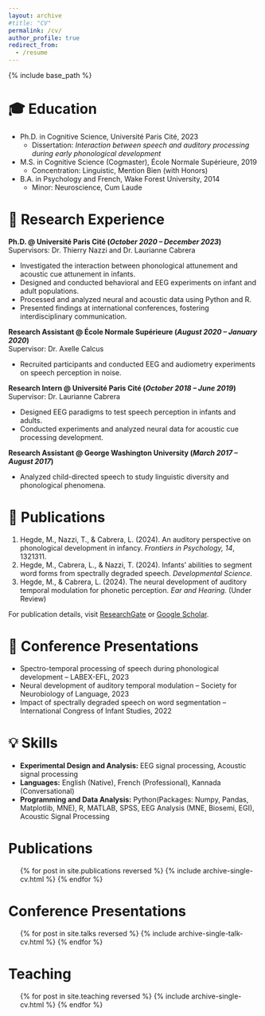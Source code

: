 ```yaml
---
layout: archive
#title: "CV"
permalink: /cv/
author_profile: true
redirect_from:
  - /resume
---
```


{% include base_path %}

🎓 Education
======
* Ph.D. in Cognitive Science, Université Paris Cité, 2023 
  * Dissertation: *Interaction between speech and auditory processing during early phonological development*
* M.S. in Cognitive Science (Cogmaster), École Normale Supérieure, 2019  
  * Concentration: Linguistic,  Mention Bien (with Honors)
* B.A. in Psychology and French, Wake Forest University, 2014  
  * Minor: Neuroscience,  Cum Laude

🔬 Research Experience
======
**Ph.D. @ Université Paris Cité (_October 2020 – December 2023_)**  
Supervisors: Dr. Thierry Nazzi and Dr. Laurianne Cabrera  
- Investigated the interaction between phonological attunement and acoustic cue attunement in infants.
- Designed and conducted behavioral and EEG experiments on infant and adult populations.  
- Processed and analyzed neural and acoustic data using Python and R.  
- Presented findings at international conferences, fostering interdisciplinary communication.

**Research Assistant @ École Normale Supérieure (_August 2020 – January 2020_)**  
Supervisor: Dr. Axelle Calcus  
- Recruited participants and conducted EEG and audiometry experiments on speech perception in noise.  

**Research Intern @ Université Paris Cité (_October 2018 – June 2019_)**  
Supervisor: Dr. Laurianne Cabrera  
- Designed EEG paradigms to test speech perception in infants and adults.  
- Conducted experiments and analyzed neural data for acoustic cue processing development.

**Research Assistant @ George Washington University (_March 2017 – August 2017_)**  
- Analyzed child-directed speech to study linguistic diversity and phonological phenomena.  

📝 Publications
======
1. Hegde, M., Nazzi, T., & Cabrera, L. (2024). An auditory perspective on phonological development in infancy. *Frontiers in Psychology, 14*, 1321311.  
2. Hegde, M., Cabrera, L., & Nazzi, T. (2024). Infants’ abilities to segment word forms from spectrally degraded speech. *Developmental Science.*  
3. Hegde, M., & Cabrera, L. (2024). The neural development of auditory temporal modulation for phonetic perception. *Ear and Hearing.* (Under Review)

For publication details, visit [ResearchGate](#) or [Google Scholar](#).

📢 Conference Presentations
======
- Spectro-temporal processing of speech during phonological development – LABEX-EFL, 2023  
- Neural development of auditory temporal modulation – Society for Neurobiology of Language, 2023  
- Impact of spectrally degraded speech on word segmentation – International Congress of Infant Studies, 2022  

💡 Skills
======
- **Experimental Design and Analysis:** EEG signal processing, Acoustic signal processing  
- **Languages:** English (Native), French (Professional), Kannada (Conversational)  
- **Programming and Data Analysis:** Python(Packages: Numpy, Pandas, Matplotlib, MNE), R, MATLAB, SPSS, EEG Analysis (MNE, Biosemi, EGI), Acoustic Signal Processing  


Publications
======
<ul>
  {% for post in site.publications reversed %}
    {% include archive-single-cv.html %}
  {% endfor %}
</ul>

Conference Presentations
======
<ul>
  {% for post in site.talks reversed %}
    {% include archive-single-talk-cv.html %}
  {% endfor %}
</ul>

Teaching
======
<ul>
  {% for post in site.teaching reversed %}
    {% include archive-single-cv.html %}
  {% endfor %}
</ul>
